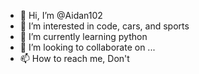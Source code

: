 - 👋 Hi, I’m @Aidan102
- 👀 I’m interested in code, cars, and sports
- 🌱 I’m currently learning python
- 💞️ I’m looking to collaborate on ...
- 📫 How to reach me, Don't

<!---
Aidan102/Aidan102 is a ✨ special ✨ repository because its `README.md` (this file) appears on your GitHub profile.
You can click the Preview link to take a look at your changes.
--->
